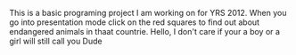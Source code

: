 This is a basic programing project I am working on for YRS 2012. When you go into presentation mode click on the red  squares to find out about endangered animals in thaat countrie.
Hello, I don't care if your a boy or a girl  will still call you Dude